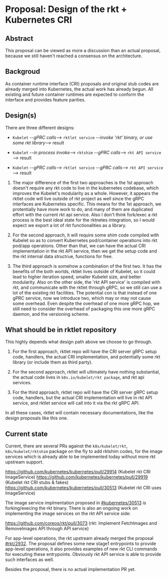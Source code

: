 # Proposal: Design of the rkt + Kubernetes CRI

## Abstract

This proposal can be viewed as more a discussion than an actual proposal, because we still haven't reached a consensus on the architecture.

## Backgroud

As container runtime interface (CRI) proposals and original stub codes are already merged into Kubernetes, the actual work has already begun.
All existing and future container runtimes are expected to conform the interface and provides feature parities.

## Design(s)

There are three different designs:

- `Kubelet` --_gPRC calls_--> `rktlet service` --_invoke 'rkt' binary, or use some rkt library_--> result

- `Kubelet` --_in process invoke_--> `rktshim` --_gPRC calls_--> `rkt API service` --> result

- `Kubelet` --_gPRC calls_--> `rktlet service` --_gPRC calls_--> `rkt API service` --> result

1. The major difference of the first two approaches is the 1st approach doesn't require any rkt code to live in the kubernetes codebase, which improves the Kubelet's modularity as a whole.
However, it appears the rktlet code will live outside of rkt project as well since the gRPC interfaces are Kubernetes specific.
This means for the 1st approach, we protentially have more work to do, and many of them are duplicated effort with the current rkt api service.
Also I don't think fork/exec a rkt process is the best ideal state for the rktnetes integration, so I would expect we export a lot of rkt functionalities as a library.

2. For the second approach, it will require some shim code compiled with Kubelet so as to convert Kubernetes pod/container operations into rkt pod/app operations.
Other than that, we can have the actual CRI implementation in the rkt API service, then we get the setup code and the rkt internal data structrue, functions for free.

3. The third approach is somehow a combination of the first two.
It has the benefits of the both worlds, rktlet lives outside of Kubelet, so it could lead to higher iteration speed, smaller Kubelet size, and better modularity.
Also on the other side, the 'rkt API service' is compiled with rkt, and communicate with the rktlet through gRPC, so we still can use a lot of the existing rkt facilities.
The potential con is that instead of one gPRC service, now we introduce two, which may or may not cause some overhead.
Even despite the overhead of one more gRPC hop, we still need to consider the overhead of packaging this one more gRPC daemon, and the versioning scheme.

## What should be in rktlet repository

This highly depends what design path above we choose to go through.

1. For the first approach, rktlet repo will have the CRI server gRPC setup code, handlers, the actual CRI implementation, and potentially some rkt library (or include them as third party).

2. For the second approach, rktlet will ultimately have nothing substantial, the actual code lives in `k8s.io/kubelet/rkt package`, and rkt api services.

3. For the third approach, rktlet repo will have the CRI server gRPC setup code, handlers, but the actual CRI implementation will live in rkt API service, and rktlet service will call into it via the rkt gRPC API.

In all these cases, rktlet will contain necessary documentations, like the design proposals like this one.


## Current state

Current, there are several PRs against the `k8s/kubelet/rkt`, `k8s/kubelet/rktshim` package on the fly to add rktshim codes, for the image services which is already able to be implemented today without more rkt upstream support.

https://github.com/kubernetes/kubernetes/pull/29914 (Kubelet rkt CRI ImageService)
https://github.com/kubernetes/kubernetes/pull/29919 (Kubelet rkt CRI stubs & fakes)
https://github.com/kubernetes/kubernetes/pull/30513 (Kubelet rkt CRI uses ImageService)

The image service implmentation proposed in [#kubernetes/30513](https://github.com/kubernetes/kubernetes/pull/30513) is forking/execing the rkt binary.
There is also an ongoing work on implementing the image services on the rkt API service side:

https://github.com/coreos/rkt/pull/3073 (rkt: Implement FetchImages and RemoveImages API through API service)

For app-level operations, the rkt upstream already merged the proposal [#rkt/2932](https://github.com/coreos/rkt/pull/2932).
The proposal defines some new stage1 entrypoints to provide app-level operations, it also provides examples of new rkt CLI commands for executing these entrypoints.
Obviously rkt API service is able to provide such interfaces as well.

Besides the proposal, there is no actual implementation PR yet.
